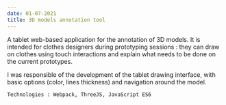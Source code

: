 ```yaml
---
date: 01-07-2021
title: 3D models annotation tool
---
```


A tablet web-based application for the annotation of 3D models. It is intended for clothes designers during prototyping sessions : they can draw on clothes using touch interactions and explain what needs to be done on the current prototypes.

I was responsible of the development of the tablet drawing interface, with basic options (color, lines thickness) and navigation around the model.

`Technologies : Webpack, ThreeJS, JavaScript ES6`